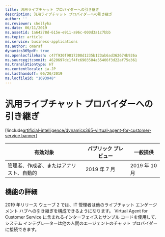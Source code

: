 ```yaml
---
title: 汎用ライブチャット プロバイダーへの引き継ぎ
description: 汎用ライブチャット プロバイダーへの引き継ぎ
author: ''
ms.reviewer: shellyha
ms.date: 06/11/2019
ms.assetid: 1a64278d-615e-e911-a96c-000d3a1c7bbb
ms.topic: article
ms.service: business-applications
ms.author: omaraf
dynamics365pdf: true
ms.openlocfilehash: c47f930f9817208d1235b123ab6ad362674b926a
ms.sourcegitcommit: 4620697dc1f4fc6903504a55406f3d22af75e361
ms.translationtype: HT
ms.contentlocale: ja-JP
ms.lasthandoff: 06/20/2019
ms.locfileid: "1693948"
---
```

# <a name="hand-off-to-a-generic-live-chat-provider"></a>汎用ライブチャット プロバイダーへの引き継ぎ
[!include[artificial-intelligence/dynamics365-virtual-agent-for-customer-service banner](../includes/artificial-intelligence/dynamics365-virtual-agent-for-customer-service.md)]

| 有効対象    |  パブリック プレビュー | 一般提供 | 
| ---------- | ---------- |---------- |
|管理者、作成者、またはアナリスト、自動的|2019 年 7 月| 2019 年 10 月|






## <a name="feature-details"></a>機能の詳細
<!--feature detail start -->
2019 年リリース ウェーブ 2 では、IT 管理者は他のライブチャット エンゲージメント ハブへの引き継ぎを構成できるようになります。 Virtual Agent for Customer Service に含まれるインターフェイスとサンプル コードを使用して、システム インテグレーターは他の人間のエージェントのチャット プロバイダーに接続できます。
<!--feature detail end -->










